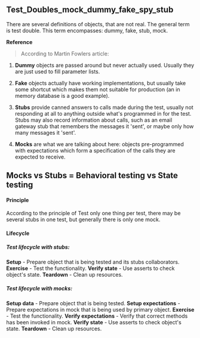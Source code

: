 ## Test_Doubles_mock_dummy_fake_spy_stub

There are several definitions of objects, that are not real. The general term is test double. This term encompasses: dummy, fake, stub, mock.

**Reference**
> According to Martin Fowlers article:

1. **Dummy** objects are passed around but never actually used. Usually they are just used to fill parameter lists.

2. **Fake** objects actually have working implementations, but usually take some shortcut which makes them not suitable for production (an in memory database is a good example).

3. **Stubs** provide canned answers to calls made during the test, usually not responding at all to anything outside what's programmed in for the test. Stubs may also record information about calls, such as an email gateway stub that remembers the messages it 'sent', or maybe only how many messages it 'sent'.

4. **Mocks** are what we are talking about here: objects pre-programmed with expectations which form a specification of the calls they are expected to receive.

## **Mocks vs Stubs = Behavioral testing vs State testing**

#### Principle
According to the principle of Test only one thing per test, there may be several stubs in one test, but generally there is only one mock.

#### Lifecycle
##### **Test lifecycle with stubs:**





**Setup** - Prepare object that is being tested and its stubs collaborators.
**Exercise** - Test the functionality.
**Verify state** - Use asserts to check object's state.
**Teardown** - Clean up resources.

##### **Test lifecycle with mocks:**

**Setup data** - Prepare object that is being tested.
**Setup expectations** - Prepare expectations in mock that is being used by primary object.
**Exercise** - Test the functionality.
**Verify expectations** - Verify that correct methods has been invoked in mock.
**Verify state** - Use asserts to check object's state.
**Teardown** - Clean up resources.
